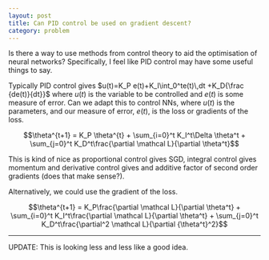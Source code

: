 ```yaml
---
layout: post
title: Can PID control be used on gradient descent?
category: problem
---
```


Is there a way to use methods from control theory to aid the optimisation of neural networks? Specifically, I feel like PID control may have some useful things to say.

Typically PID control gives $u(t)=K_P e(t)+K_I\int_0^te(t)\,dt +K_D{\frac {de(t)}{dt}}$ where $u(t)$ is the variable to be controlled and $e(t)$ is some measure of error. Can we adapt this to control NNs, where $u(t)$ is the  parameters, and our measure of error, $e(t)$, is the loss or gradients of the loss.


$$\theta^{t+1} = 
K_P \theta^{t} + 
\sum_{i=0}^t K_I^t\Delta \theta^t +
\sum_{j=0}^t K_D^t\frac{\partial \mathcal L}{\partial \theta^t}$$

This is kind of nice as proportional control gives SGD, integral control gives momentum and derivative control gives and additive factor of second order gradients (does that make sense?).

Alternatively, we could use the gradient of the loss.

$$\theta^{t+1} = K_P\frac{\partial \mathcal L}{\partial \theta^t} + 
\sum_{i=0}^t K_I^t\frac{\partial \mathcal L}{\partial \theta^t} +
\sum_{j=0}^t K_D^t\frac{\partial^2 \mathcal L}{\partial {\theta^t}^2}$$

***

UPDATE:
This is looking less and less like a good idea. 